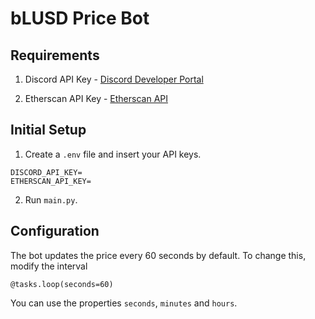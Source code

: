 # bLUSD Price Bot

## Requirements

1. Discord API Key - [Discord Developer Portal](https://discord.com/developers/applications/)

2. Etherscan API Key - [Etherscan API](https://etherscan.io/apis)

## Initial Setup

1. Create a `.env` file and insert your API keys.

```
DISCORD_API_KEY=
ETHERSCAN_API_KEY=
```

2. Run `main.py`.


## Configuration

The bot updates the price every 60 seconds by default. To change this, modify the interval
```
@tasks.loop(seconds=60)
```
You can use the properties `seconds`, `minutes` and `hours`.